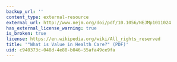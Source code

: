 ```yaml
---
backup_url: ''
content_type: external-resource
external_url: http://www.nejm.org/doi/pdf/10.1056/NEJMp1011024
has_external_license_warning: true
is_broken: true
license: https://en.wikipedia.org/wiki/All_rights_reserved
title: '"What is Value in Health Care?" (PDF)'
uid: c940373c-048d-4e88-b046-55afa49ce9fa
---
```

